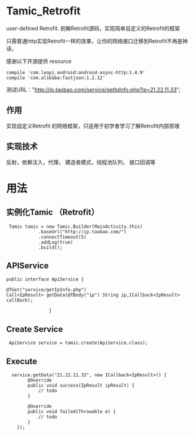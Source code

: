 # Tamic_Retrofit
user-defined Retrofit.  剖解Retrofit源码，实现简单自定义的Retrofit的框架

只需普通http实现Retrofit一样的效果，让你的网络接口迁移到Retrofit不再是神话，

感谢以下开源提供 resource

    compile 'com.loopj.android:android-async-http:1.4.9'
    compile 'com.alibaba:fastjson:1.2.12'

测试URL："http://ip.taobao.com/service/getIpInfo.php?ip=21.22.11.33";

作用
-

实现自定义Retrofit 的网络框架，只适用于初学者学习了解Retrofit内部原理

实现技术
--
反射，依赖注入，代理， 建造者模式，线程池队列， 接口回调等



# 用法

实例化Tamic （Retrofit）
--
     Tamic tamic = new Tamic.Builder(MainActivity.this)
                .baseUrl("http://ip.taobao.com/")
                .connectTimeout(5)
                .addLog(true)
                .build();
                
                
APIService 
--

    public interface ApiService {

    @TGet("service/getIpInfo.php")
    Call<IpResult> getData(@TBody("ip") String ip,ICallback<IpResult> callBack);
                    
                    }
     
    
Create Service
--
   
     ApiService service = tamic.create(ApiService.class);



Execute
--

      service.getData("21.22.11.33", new ICallback<IpResult>() {
            @Override
            public void success(IpResult ipResult) {
                // todo
            }

            @Override
            public void failed(Throwable e) {
                // todo
            }
        });
